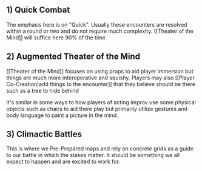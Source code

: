 ## 1) Quick Combat 
The emphasis here is on "Quick". Usually these encounters are resolved within a round or two and do not require much complexity. [[Theater of the Mind]] will suffice here 90% of the time

## 2) Augmented Theater of the Mind
[[Theater of the Mind]]  focuses on using props to aid player immersion but things are much more interoperative and squishy. Players may also [[Player Co-Creation|add things to the encounter]] that they believe should be there such as a tree to hide behind 

It's similar in some ways to how players of acting improv use some physical objects such as chairs to aid there play but primarily utilize gestures and body language to paint a picture in the mind.

## 3) Climactic Battles
This is where we Pre-Prepared maps and rely on concrete grids as a guide to our battle in which the stakes matter. It should be something we all expect to happen and are excited to work for.